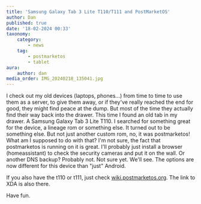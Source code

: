 ```yaml
---
title: 'Samsung Galaxy Tab 3 Lite T110/T111 and PostMarketOS'
author: Dan
published: true
date: '18-02-2024 00:33'
taxonomy:
    category:
        - news
    tag:
        - postmarketos
        - tablet
aura:
    author: dan
media_order: IMG_20240218_135041.jpg
---
```


I check out my old devices (laptops, phones...) from time to time to use them as a server, to give them away, or if they've really reached the end for good, they might find peace at the dump. But most of the time they actually find their way back into the drawer.
This time I found an old tab in my drawer. A Samsung Galaxy Tab 3 Lite T110. I searched for something great for the device, a lineage rom or something else. It turned out to be something else. But not just another custom rom, no, it was postmarketos! 
What am I supposed to do with that? I'm not sure, the fact that postmarketos is running on it is great. I'll probably just install a browser (homeassistant) to check the security cameras and put it on the wall. Or another DNS backup? Probably not. Not sure yet. We'll see. The options are now different for this device than "just" Android.

If you also have the t110 or t111, just check [wiki.postmarketos.org](https://wiki.postmarketos.org/wiki/Samsung_Galaxy_Tab_3_Lite_7.0_(samsung-goyawifi)). The link to XDA is also there. 

Have fun.